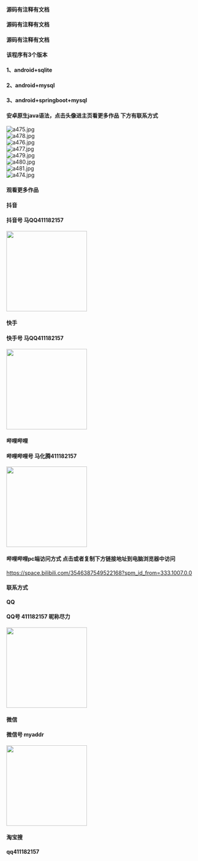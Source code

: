 #### 源码有注释有文档
#### 源码有注释有文档
#### 源码有注释有文档
#### 该程序有3个版本
#### 1、android+sqlite
#### 2、android+mysql
#### 3、android+springboot+mysql
#### 安卓原生java语法，点击头像进主页看更多作品 下方有联系方式
 <img src='https://img.alicdn.com/imgextra/i3/1658540494/O1CN01MiR5CA1FWIao7jnpD_!!1658540494.jpg' alt='a475.jpg' /></br> 
 <img src='https://img.alicdn.com/imgextra/i2/1658540494/O1CN010oSmbD1FWIauD0TNZ_!!1658540494.jpg' alt='a478.jpg' /></br> 
 <img src='https://img.alicdn.com/imgextra/i3/1658540494/O1CN01bIemuo1FWIaprQvtE_!!1658540494.jpg' alt='a476.jpg' /></br> 
 <img src='https://img.alicdn.com/imgextra/i3/1658540494/O1CN01kszz5h1FWIat5Xzft_!!1658540494.jpg' alt='a477.jpg' /></br> 
 <img src='https://img.alicdn.com/imgextra/i2/1658540494/O1CN01yOLB4e1FWIas2ieY4_!!1658540494.jpg' alt='a479.jpg' /></br> 
 <img src='https://img.alicdn.com/imgextra/i2/1658540494/O1CN01Kpez3r1FWIatSat8D_!!1658540494.jpg' alt='a480.jpg' /></br> 
 <img src='https://img.alicdn.com/imgextra/i4/1658540494/O1CN01EzNDZH1FWIaprS8ko_!!1658540494.jpg' alt='a481.jpg' /></br> 
 <img src='https://img.alicdn.com/imgextra/i1/1658540494/O1CN01efsWDa1FWIapsWw7g_!!1658540494.jpg' alt='a474.jpg' /></br>
#### 观看更多作品

#### 抖音
#### 抖音号  马QQ411182157
<img src="https://gitee.com/QQ411182157/mingpian/raw/master/douyin.png" width="210px">

#### 快手
#### 快手号  马QQ411182157

<img src="https://gitee.com/QQ411182157/mingpian/raw/master/kuaishou.jpg" width="210px">

#### 哔哩哔哩
#### 哔哩哔哩号  马化腾411182157

<img src="https://gitee.com/QQ411182157/mingpian/raw/master/bili.png" width="210px">

#### 哔哩哔哩pc端访问方式 点击或者复制下方链接地址到电脑浏览器中访问

https://space.bilibili.com/3546387549522168?spm_id_from=333.1007.0.0


#### 联系方式
#### QQ
#### QQ号 411182157 昵称尽力

<img src="https://gitee.com/QQ411182157/mingpian/raw/master/qq.jpg" width="210px">

#### 微信
#### 微信号 myaddr

<img src="https://gitee.com/QQ411182157/mingpian/raw/master/weixin.png" width="210px">

#### 淘宝搜
#### qq411182157
